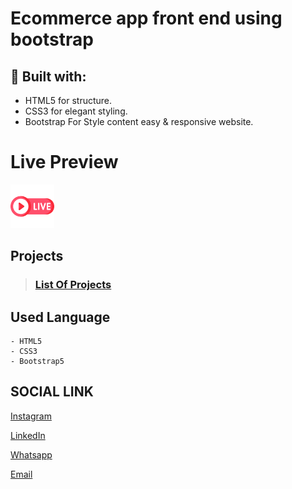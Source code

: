 # Ecommerce app front end using bootstrap 

## 🔧 Built with:
- HTML5 for structure.
- CSS3 for elegant styling.
- Bootstrap For Style content easy & responsive website.

# Live Preview

<a href=""><img src="livepreview.png" width="70" height="70"></a>

## Projects

> ### [List Of Projects](https://github.com/Balamuruganpm/MyAllProjects)

## Used Language

```
- HTML5
- CSS3
- Bootstrap5
```

## SOCIAL LINK

[Instagram](https://instagram.com/balaselfie_bd)

[LinkedIn](https://www.linkedin.com/in/balamurugan-p-m)

[Whatsapp](https://wa.me/+919677804820)

[Email](mailto:balamuruganedsty@gmail.com)
